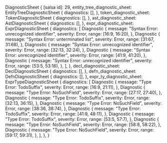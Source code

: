 DiagnosticSheet {
    [salsa id]: 29,
    entity_tree_diagnostic_sheet: EntityTreeDiagnosticSheet {
        diagnostics: [],
    },
    token_diagnostic_sheet: TokenDiagnosticSheet {
        diagnostics: [],
    },
    ast_diagnostic_sheet: AstDiagnosticSheet {
        diagnostics: [],
    },
    expr_diagnostic_sheet: ExprDiagnosticSheet {
        diagnostics: [
            Diagnostic {
                message: "Syntax Error: unrecognized identifier",
                severity: Error,
                range: [16:9, 16:20),
            },
            Diagnostic {
                message: "Syntax Error: unterminated list",
                severity: Error,
                range: [31:67, 31:68),
            },
            Diagnostic {
                message: "Syntax Error: unrecognized identifier",
                severity: Error,
                range: [32:13, 32:24),
            },
            Diagnostic {
                message: "Syntax Error: unrecognized identifier",
                severity: Error,
                range: [41:9, 41:20),
            },
            Diagnostic {
                message: "Syntax Error: unrecognized identifier",
                severity: Error,
                range: [53:5, 53:16),
            },
        ],
    },
    decl_diagnostic_sheet: DeclDiagnosticSheet {
        diagnostics: [],
    },
    defn_diagnostic_sheet: DefnDiagnosticSheet {
        diagnostics: [],
    },
    expr_ty_diagnostic_sheet: ExprTypeDiagnosticSheet {
        diagnostics: [
            Diagnostic {
                message: "Type Error: TodoSuffix",
                severity: Error,
                range: [16:9, 21:11),
            },
            Diagnostic {
                message: "Type Error: NoSuchField",
                severity: Error,
                range: [27:17, 27:40),
            },
            Diagnostic {
                message: "Type Error: TodoSuffix",
                severity: Error,
                range: [32:13, 36:15),
            },
            Diagnostic {
                message: "Type Error: NoSuchField",
                severity: Error,
                range: [38:36, 38:74),
            },
            Diagnostic {
                message: "Type Error: TodoSuffix",
                severity: Error,
                range: [41:9, 48:11),
            },
            Diagnostic {
                message: "Type Error: TodoSuffix",
                severity: Error,
                range: [53:5, 57:7),
            },
            Diagnostic {
                message: "Type Error: NoSuchField",
                severity: Error,
                range: [58:8, 58:22),
            },
            Diagnostic {
                message: "Type Error: NoSuchField",
                severity: Error,
                range: [59:17, 59:31),
            },
        ],
    },
}
